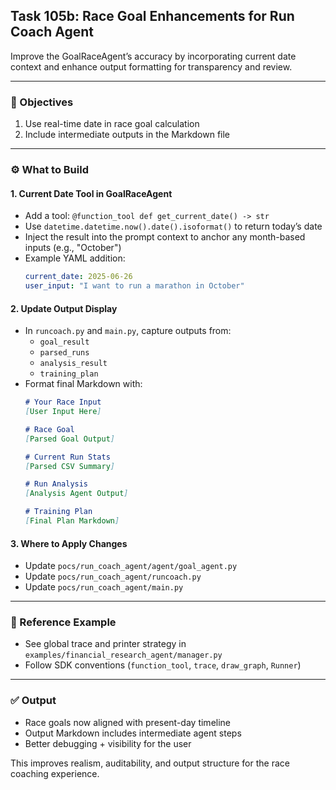 ## Task 105b: Race Goal Enhancements for Run Coach Agent

Improve the GoalRaceAgent’s accuracy by incorporating current date context and enhance output formatting for transparency and review.

---

### 🧠 Objectives
1. Use real-time date in race goal calculation
2. Include intermediate outputs in the Markdown file

---

### ⚙️ What to Build

#### 1. **Current Date Tool in GoalRaceAgent**
- Add a tool: `@function_tool def get_current_date() -> str`
- Use `datetime.datetime.now().date().isoformat()` to return today’s date
- Inject the result into the prompt context to anchor any month-based inputs (e.g., "October")
- Example YAML addition:
  ```yaml
  current_date: 2025-06-26
  user_input: "I want to run a marathon in October"
  ```

#### 2. **Update Output Display**
- In `runcoach.py` and `main.py`, capture outputs from:
  - `goal_result`
  - `parsed_runs`
  - `analysis_result`
  - `training_plan`
- Format final Markdown with:
  ```markdown
  # Your Race Input
  [User Input Here]

  # Race Goal
  [Parsed Goal Output]

  # Current Run Stats
  [Parsed CSV Summary]

  # Run Analysis
  [Analysis Agent Output]

  # Training Plan
  [Final Plan Markdown]
  ```

#### 3. **Where to Apply Changes**
- Update `pocs/run_coach_agent/agent/goal_agent.py`
- Update `pocs/run_coach_agent/runcoach.py`
- Update `pocs/run_coach_agent/main.py`

---

### 📘 Reference Example
- See global trace and printer strategy in `examples/financial_research_agent/manager.py`
- Follow SDK conventions (`function_tool`, `trace`, `draw_graph`, `Runner`)

---

### ✅ Output
- Race goals now aligned with present-day timeline
- Output Markdown includes intermediate agent steps
- Better debugging + visibility for the user

This improves realism, auditability, and output structure for the race coaching experience.